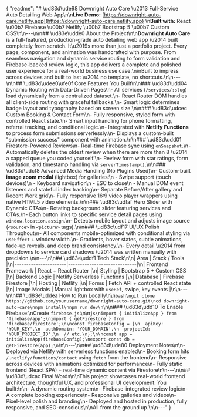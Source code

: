 {
  "readme": "# \ud83d\ude98 Downright Auto Care \u2013 Full-Service Auto Detailing Web App\n\n**Live Demo:** [https://downright-auto-care.netlify.app](https://downright-auto-care.netlify.app)  \n**Built with:** React \u00b7 Firebase \u00b7 Netlify \u00b7 Bootstrap 5 \u00b7 Custom CSS\n\n---\n\n## \ud83e\udde0 About the Project\n\n**Downright Auto Care** is a full-featured, production-grade auto detailing web app \u2014 built completely from scratch. It\u2019s more than just a portfolio project. Every page, component, and animation was handcrafted with purpose. From seamless navigation and dynamic service routing to form validation and Firebase-backed review logic, this app delivers a complete and polished user experience for a real-world business use case.\n\nBuilt to impress across devices and built to last \u2014 no template, no shortcuts.\n\n---\n\n## \ud83d\udee0\ufe0f Core Features You Built\n\n### \ud83d\udd04 Dynamic Routing with Data-Driven Pages\n- All services (`/services/:slug`) load dynamically from a centralized dataset.\n- React Router DOM handles all client-side routing with graceful fallbacks.\n- Smart logic determines badge layout and typography based on screen size.\n\n### \ud83d\udcec Custom Booking & Contact Form\n- Fully responsive, styled form with controlled React state.\n- Smart input handling for phone formatting, referral tracking, and conditional logic.\n- Integrated with **Netlify Functions** to process form submissions serverlessly.\n- Displays a custom-built \"submission success\" component with animation.\n\n### \ud83d\udd01 Firestore-Powered Reviews\n- Real-time Firebase sync using `onSnapshot`.\n- Automatically deletes the oldest review when there are more than 8 \u2014 a capped queue you coded yourself.\n- Review form with star ratings, form validation, and timestamp handling via `serverTimestamp()`.\n\n### \ud83d\udcf8 Advanced Media Handling (No Plugins Used)\n- Custom-built **image zoom modal** (lightbox) for galleries:\n  - Swipe support (touch devices)\n  - Keyboard navigation\n  - ESC to close\n  - Manual DOM event listeners and stateful index tracking\n- Separate Before/After gallery and Recent Work grid\n- Fully responsive 16:9 video player wrappers using native HTML5 video elements.\n\n### \ud83c\udfaf Hero Slider with Dynamic CTAs\n- Rotating background slider featuring services and CTAs.\n- Each button links to specific service detail pages using `window.location.assign`.\n- Detects mobile layout and adjusts image source (`<source>` in `<picture>` tags).\n\n### \ud83c\udf17 UI/UX Polish Throughout\n- All components mobile-optimized with conditional styling via `useEffect` + window width.\n- Gradients, hover states, subtle animations, fade-up reveals, and deep brand consistency.\n- Every detail \u2014 from dropdowns to service card shadows \u2014 was written manually with precision.\n\n---\n\n## \ud83e\uddf1 Tech Stack\n\n| Area                 | Stack / Tools               |\n|----------------------|-----------------------------|\n| Frontend Framework   | React + React Router        |\n| Styling              | Bootstrap 5 + Custom CSS    |\n| Backend Logic        | Netlify Serverless Functions |\n| Database             | Firebase Firestore          |\n| Hosting              | Netlify                     |\n| Forms                | Fetch API + controlled React state |\n| Image Modals         | Manual lightbox with `useRef`, swipe, key events |\n\n---\n\n## \ud83e\uddea How to Run Locally\n\n```bash\ngit clone https://github.com/yourusername/downright-auto-care.git\ncd downright-auto-care\nnpm install\nnpm run dev\n```\n\n### \ud83d\udd10 To Enable Firebase:\nCreate `firebase.js`:\n\n```js\nimport { initializeApp } from 'firebase/app';\nimport { getFirestore } from 'firebase/firestore';\n\nconst firebaseConfig = {\n  apiKey: 'YOUR_KEY',\n  authDomain: 'YOUR_DOMAIN',\n  projectId: 'YOUR_PROJECT_ID',\n  // etc.\n};\n\nconst app = initializeApp(firebaseConfig);\nexport const db = getFirestore(app);\n```\n\n---\n\n## \ud83d\ude80 Deployment Notes\n\n- Deployed via Netlify with serverless functions enabled\n- Booking form hits `/.netlify/functions/contact` using `fetch` from the frontend\n- Responsive across devices with animations optimized for performance\n- Fully static frontend (React SPA) + real-time dynamic content via Firestore\n\n---\n\n## \ud83d\udcac Final Words\n\nThis project showcases real-world frontend architecture, thoughtful UX, and professional UI development. You built:\n\n- A dynamic routing system\n- Firebase-integrated review logic\n- A complete booking experience\n- Responsive galleries and videos\n- Pixel-level polish and branding\n- Deployed and hosted in production, fully responsive, and SEO-conscious\n\nAll from the ground up.\n\n---"
}
